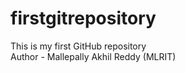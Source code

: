 # firstgitrepository
This is my first GitHub repository
<br>
Author - Mallepally Akhil Reddy (MLRIT)